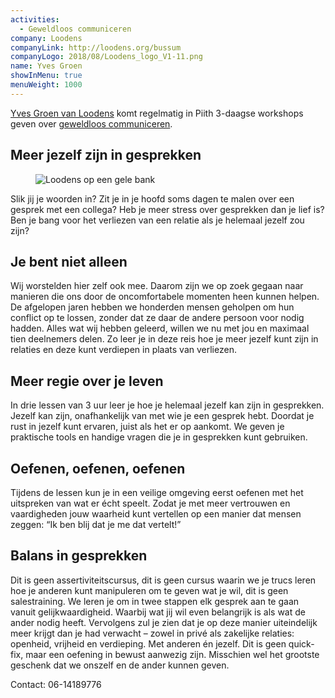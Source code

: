 ```yaml
---
activities:
  - Geweldloos communiceren
company: Loodens
companyLink: http://loodens.org/bussum
companyLogo: 2018/08/Loodens_logo_V1-11.png
name: Yves Groen
showInMenu: true
menuWeight: 1000
---
```


[Yves Groen van Loodens](http://loodens.org/bussum) komt regelmatig in Piith 3-daagse workshops geven over [geweldloos communiceren](http://loodens.org/bussum).

## Meer jezelf zijn in gesprekken

<figure class="alignright"><img src="https://res.cloudinary.com/piith/image/upload/2018/04/gelebank.jpeg" alt="Loodens op een gele bank" class="wp-image-1970"/></figure>

Slik jij je woorden in? Zit je in je hoofd soms dagen te malen over een gesprek met een collega? Heb je meer stress over gesprekken dan je lief is? Ben je bang voor het verliezen van een relatie als je helemaal jezelf zou zijn?

## Je bent niet alleen

Wij worstelden hier zelf ook mee. Daarom zijn we op zoek gegaan naar manieren die ons door de oncomfortabele momenten heen kunnen helpen. De afgelopen jaren hebben we honderden mensen geholpen om hun conflict op te lossen, zonder dat ze daar de andere persoon voor nodig hadden. Alles wat wij hebben geleerd, willen we nu met jou en maximaal tien deelnemers delen. Zo leer je in deze reis hoe je meer jezelf kunt zijn in relaties en deze kunt verdiepen in plaats van verliezen.

## Meer regie over je leven

In drie lessen van 3 uur leer je hoe je helemaal jezelf kan zijn in gesprekken. Jezelf kan zijn, onafhankelijk van met wie je een gesprek hebt. Doordat je rust in jezelf kunt ervaren, juist als het er op aankomt. We geven je praktische tools en handige vragen die je in gesprekken kunt gebruiken.

## Oefenen, oefenen, oefenen

Tijdens de lessen kun je in een veilige omgeving eerst oefenen met het uitspreken van wat er écht speelt. Zodat je met meer vertrouwen en vaardigheden jouw waarheid kunt vertellen op een manier dat mensen zeggen: “Ik ben blij dat je me dat vertelt!”

## Balans in gesprekken

Dit is geen assertiviteitscursus, dit is geen cursus waarin we je trucs leren hoe je anderen kunt manipuleren om te geven wat je wil, dit is geen salestraining. We leren je om in twee stappen elk gesprek aan te gaan vanuit gelijkwaardigheid. Waarbij wat jij wil even belangrijk is als wat de ander nodig heeft. Vervolgens zul je zien dat je op deze manier uiteindelijk meer krijgt dan je had verwacht – zowel in privé als zakelijke relaties: openheid, vrijheid en verdieping. Met anderen én jezelf. Dit is geen quick-fix, maar een oefening in bewust aanwezig zijn. Misschien wel het grootste geschenk dat we onszelf en de ander kunnen geven.

Contact: 06-14189776
